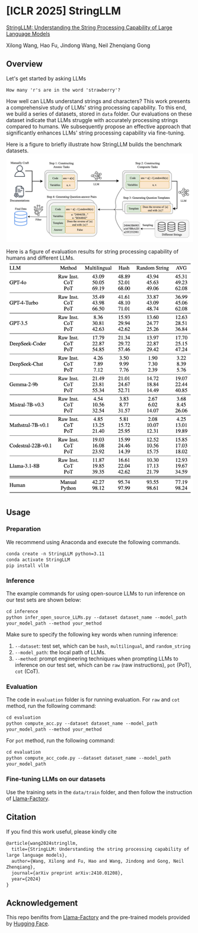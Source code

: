 # [ICLR 2025] StringLLM
[StringLLM: Understanding the String Processing Capability of Large Language Models](https://arxiv.org/abs/2410.01208)

Xilong Wang, Hao Fu, Jindong Wang, Neil Zhenqiang Gong
## Overview
Let's get started by asking LLMs
```
How many 'r's are in the word 'strawberry'?
```

How well can LLMs understand strings and characters? This work presents a comprehensive study of LLMs' string processing capability. To this end, we build a series of datasets, stored in `data` folder. Our evaluations on these dataset indicate that LLMs struggle with accurately processing strings compared to humans. We subsequently propose an effective approach that significantly enhances LLMs' string processing capability via fine-tuning.

Here is a figure to briefly illustrate how StringLLM builds the benchmark datasets.
![StringLLM](images/StringLLM.png)

Here is a figure of evaluation results for string processing capability of humans and different LLMs.
![Evaluation](images/evaluation.png)

## Usage
### Preparation
We recommend using Anaconda and execute the following commands.
```
conda create -n StringLLM python=3.11
conda activate StringLLM
pip install vllm
```
### Inference
The example commands for using open-source LLMs to run inference on our test sets are shown below:
```
cd inference
python infer_open_source_LLMs.py --dataset dataset_name --model_path your_model_path --method your_method
```
Make sure to specify the following key words when running inference:
1. `--dataset`: test set, which can be `hash`, `multilingual`, and `random_string`
2. `--model_path`: the local path of LLMs.
3. `--method`: prompt engineering techniques when prompting LLMs to inference on our test set, which can be `raw` (raw instructions), `pot` (PoT), `cot` (CoT).


### Evaluation
The code in `evaluation` folder is for running evaluation. For `raw` and `cot` method, run the following command:
```
cd evaluation
python compute_acc.py --dataset dataset_name --model_path your_model_path --method your_method
```
For `pot` method, run the following command:
```
cd evaluation
python compute_acc_code.py --dataset dataset_name --model_path your_model_path
```

### Fine-tuning LLMs on our datasets
Use the training sets in the `data/train` folder, and then follow the instruction of [Llama-Factory](https://github.com/hiyouga/LLaMA-Factory).

## Citation
If you find this work useful, please kindly cite
```
@article{wang2024stringllm,
  title={StringLLM: Understanding the string processing capability of large language models},
  author={Wang, Xilong and Fu, Hao and Wang, Jindong and Gong, Neil Zhenqiang},
  journal={arXiv preprint arXiv:2410.01208},
  year={2024}
}
```

## Acknowledgement
This repo benifits from [Llama-Factory](https://github.com/hiyouga/LLaMA-Factory) and the pre-trained models provided by [Hugging Face](https://huggingface.co).
